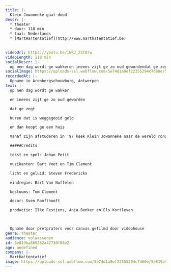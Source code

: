 ```yaml
---
title: |-
  Klein Jowanneke gaat dood
descr: |-
  * theater
  * duur: 118 min
  * taal: Nederlands
  * [MartHa!tentatief](http://www.marthatentatief.be)

  ‍
videoUrl: https://youtu.be/iNRJ_2ZCOrw
videoLength: 118 min
socialDescr: |-
  op nen dag wordt ge wakkeren ineens zijt ge zo oud gewordendat ge zegthuren dat is weggegooid geld en dan koopt ge een huisVanaf zijn afstuderen in '97 keek Klein Jowanneke naar de wereld rondom zich. Dat resulteerde in vier voorstellingen waarin zijn blik steeds scherper werd. De wereld steeds groter. Zijn vertelling steeds intenser.Na Klein Jowanneke Ziet de Dinges Rondom Zich (1997), Klein Jowanneke is een Aardig Manneke (2003) en Klein Jowanneke Zaaagt (2004) is deze voorstelling het sluitstuk, de bloemekee van deze toneelreeks.
socialImage: https://uploads-ssl.webflow.com/5e74d1a9ef22355294c7d60e/5e819a95f7ffdde1ef41e168_KJGD%20martha%20tentatief%20(c)koenbroos.jpg
recordedAt: |-
  Opname in Arenbergschouwburg, Antwerpen
text: |-
  op nen dag wordt ge wakker

  en ineens zijt ge zo oud geworden

  dat ge zegt

  huren dat is weggegooid geld

  en dan koopt ge een huis

  Vanaf zijn afstuderen in '97 keek Klein Jowanneke naar de wereld rondom zich. Dat resulteerde in vier voorstellingen waarin zijn blik steeds scherper werd. De wereld steeds groter. Zijn vertelling steeds intenser.Na Klein Jowanneke Ziet de Dinges Rondom Zich (1997), Klein Jowanneke is een Aardig Manneke (2003) en Klein Jowanneke Zaaagt (2004) is deze voorstelling het sluitstuk, de bloemekee van deze toneelreeks.

  #####Credits

  tekst en spel: Johan Petit

  muzikanten: Bart Voet en Tim Clement

  licht en geluid: Steven Frederickx

  eindregie: Bart Van Nuffelen

  kostuums: Tom Clement

  decor: Sven Roofthooft

  productie: Ilke Festjens, Anja Benker en Els Kortleven

  ‍

  Opname door pretpraters voor canvas gefilmd door videohouse
genre: theater
audience: volwassenen
id: 5e819ba865262a42730f88e2
age: undefined
company: |-
  MartHa!tentatief 
image: https://uploads-ssl.webflow.com/5e74d1a9ef22355294c7d60e/5e819a95f7ffdde1ef41e168_KJGD%20martha%20tentatief%20(c)koenbroos.jpg
---
```

